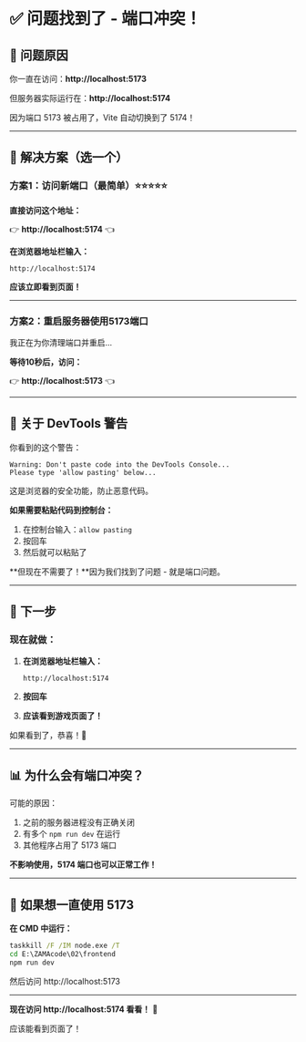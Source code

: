 # ✅ 问题找到了 - 端口冲突！

## 🎯 问题原因

你一直在访问：**http://localhost:5173**

但服务器实际运行在：**http://localhost:5174**

因为端口 5173 被占用了，Vite 自动切换到了 5174！

---

## 🚀 解决方案（选一个）

### 方案1：访问新端口（最简单）⭐⭐⭐⭐⭐

**直接访问这个地址：**

👉 **http://localhost:5174** 👈

**在浏览器地址栏输入：**
```
http://localhost:5174
```

**应该立即看到页面！**

---

### 方案2：重启服务器使用5173端口

我正在为你清理端口并重启...

**等待10秒后，访问：**

👉 **http://localhost:5173** 👈

---

## 📝 关于 DevTools 警告

你看到的这个警告：
```
Warning: Don't paste code into the DevTools Console...
Please type 'allow pasting' below...
```

这是浏览器的安全功能，防止恶意代码。

**如果需要粘贴代码到控制台：**
1. 在控制台输入：`allow pasting`
2. 按回车
3. 然后就可以粘贴了

**但现在不需要了！**因为我们找到了问题 - 就是端口问题。

---

## 🎉 下一步

### 现在就做：

1. **在浏览器地址栏输入：**
   ```
   http://localhost:5174
   ```

2. **按回车**

3. **应该看到游戏页面了！**

如果看到了，恭喜！🎊

---

## 📊 为什么会有端口冲突？

可能的原因：
1. 之前的服务器进程没有正确关闭
2. 有多个 `npm run dev` 在运行
3. 其他程序占用了 5173 端口

**不影响使用，5174 端口也可以正常工作！**

---

## 🔧 如果想一直使用 5173

**在 CMD 中运行：**
```cmd
taskkill /F /IM node.exe /T
cd E:\ZAMAcode\02\frontend
npm run dev
```

然后访问 http://localhost:5173

---

**现在访问 http://localhost:5174 看看！** 🚀

应该能看到页面了！

